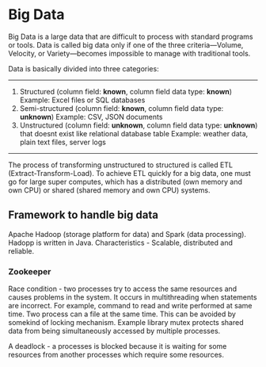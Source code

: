 # Big Data
Big Data is a large data that are difficult to process with standard programs or tools. Data is called big data only if one of the three criteria—Volume, Velocity, or Variety—becomes impossible to manage with traditional tools.


Data is basically divided into three categories: 
***********
1. Structured (column field: **known**, column field data type: **known**) Example: Excel files or SQL databases
2. Semi-structured (column field: **known**, column field data type: **unknown**) Example: CSV, JSON documents
3. Unstructured (column field: **unknown**, column field data type: **unknown**) that doesnt exist like relational database table Example: weather data, plain text files, server logs
***********
The process of transforming unstructured to structured is called ETL (Extract-Transform-Load). To achieve ETL quickly for a big data, one must go for large super computes, which has a distributed (own memory and own CPU) or shared (shared memory and own CPU) systems.

## Framework to handle big data

Apache Hadoop (storage platform for data) and Spark (data processing). Hadopp is written in Java. Characteristics - Scalable, distributed and reliable.

### Zookeeper

Race condition - two processes try to access the same resources and causes problems in the system. It occurs in multithreading when statements are incorrect. For example, command to read and write performed at same time. Two process can a file at the same time. This can be avoided by somekind of locking mechanism. Example library mutex  protects shared data from being simultaneously accessed by multiple processes.

A deadlock - a processes is blocked because it is waiting for some resources from another processes which require some resources.

